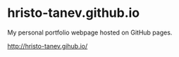# hristo-tanev.github.io

My personal portfolio webpage hosted on GitHub pages.

http://hristo-tanev.gihub.io/
